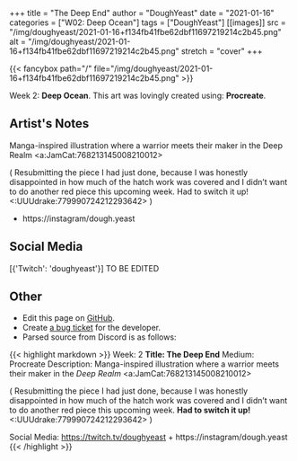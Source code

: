 +++
title =       "The Deep End"
author =      "DoughYeast"
date =        "2021-01-16"
categories =  ["W02: Deep Ocean"]
tags =        ["DoughYeast"]
[[images]]
                      src = "/img/doughyeast/2021-01-16+f134fb41fbe62dbf11697219214c2b45.png"
                      alt = "/img/doughyeast/2021-01-16+f134fb41fbe62dbf11697219214c2b45.png"
                      stretch = "cover"
+++


{{< fancybox path="/" file="/img/doughyeast/2021-01-16+f134fb41fbe62dbf11697219214c2b45.png" >}}


Week 2: **Deep Ocean**. This art was lovingly created using: **Procreate**.

## Artist's Notes

Manga-inspired illustration where a warrior meets their maker in the Deep Realm <a:JamCat:768213145008210012> 

( Resubmitting the piece I had just done, because I was honestly disappointed in how much of the hatch work was covered and I didn’t want to do another red piece this upcoming week. Had to switch it up! <:UUUdrake:779990724212293642> )

+ https://instagram/dough.yeast

## Social Media

[{'Twitch': 'doughyeast'}] TO BE EDITED

## Other

- Edit this page on [GitHub](https://github.com/teaminkling/web-refresh/edit/main/blog/content/blog/doughyeast-week-2-20a3.md).
- Create [a bug ticket](https://github.com/teaminkling/web-refresh/issues/new?assignees=&labels=bug&template=problem-report.md&title=) for the developer.
- Parsed source from Discord is as follows:

{{< highlight markdown >}}
Week: 2
**Title: The Deep End**
Medium: Procreate
Description: Manga-inspired illustration where a warrior meets their maker in the *Deep Realm* <a:JamCat:768213145008210012> 

( Resubmitting the piece I had just done, because I was honestly disappointed in how much of the hatch work was covered and I didn’t want to do another red piece this upcoming week. **Had to switch it up!** <:UUUdrake:779990724212293642> )

Social Media: https://twitch.tv/doughyeast + https://instagram/dough.yeast
{{< /highlight >}}